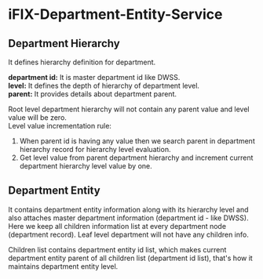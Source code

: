 # iFIX-Department-Entity-Service

## Department Hierarchy
It defines hierarchy definition for department.

**department id:** It is master department id like DWSS.\
**level:** It defines the depth of hierarchy of department level.\
**parent:** It provides details about department parent.

Root level department hierarchy will not contain any parent value and level value will be zero.\
Level value incrementation rule:
1. When parent id is having any value then we search parent in department hierarchy record for hierarchy level evaluation.
2. Get level value from parent department hierarchy and increment current department hierarchy level value by one.


## Department Entity
It contains department entity information along with its hierarchy level and also attaches master department information (department id - like DWSS).
Here we keep all children information list at every department node (department record).
Leaf level department will not have any children info.

Children list contains department entity id list, which makes current department entity parent of all children list (department id list), that's how it maintains department entity level.
